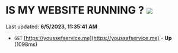 # IS MY WEBSITE RUNNING ? [![](https://img.shields.io/static/v1?label=Sponsor&message=%E2%9D%A4&logo=GitHub&color=%23fe8e86)](https://github.com/sponsors/<username>)

Last updated: **6/5/2023, 11:35:41 AM**

- `GET` [https://youssefservice.me](https://youssefservice.me) - **Up** (1098ms)
